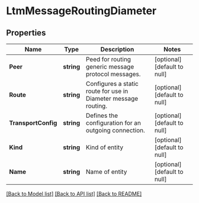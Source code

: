 # LtmMessageRoutingDiameter

## Properties
Name | Type | Description | Notes
------------ | ------------- | ------------- | -------------
**Peer** | **string** | Peed for routing generic message protocol messages. | [optional] [default to null]
**Route** | **string** | Configures a static route for use in Diameter message routing. | [optional] [default to null]
**TransportConfig** | **string** | Defines the configuration for an outgoing connection. | [optional] [default to null]
**Kind** | **string** | Kind of entity | [optional] [default to null]
**Name** | **string** | Name of entity | [optional] [default to null]

[[Back to Model list]](../README.md#documentation-for-models) [[Back to API list]](../README.md#documentation-for-api-endpoints) [[Back to README]](../README.md)


